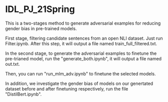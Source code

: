 # IDL_PJ_21Spring

This is a two-stages method to generate adversarial examples for reducing gender bias in pre-trained models.

First stage, filtering candidate sentences from an open NLI dataset. Just run Filter.ipynb. After this step, it will output a file named train_full_filtered.txt.

In the second stage, to generate the adversarial examples to finetune the pre-trianed model, run the "generate_both.ipynb", it will output a file named out.txt.

Then, you can run "run_mlm_adv.ipynb" to finetune the selected models.

In addition, we investigate the gender bias of models on our genertated dataset before and after finetuning respectively, run the file "DistilBert.ipynb".

